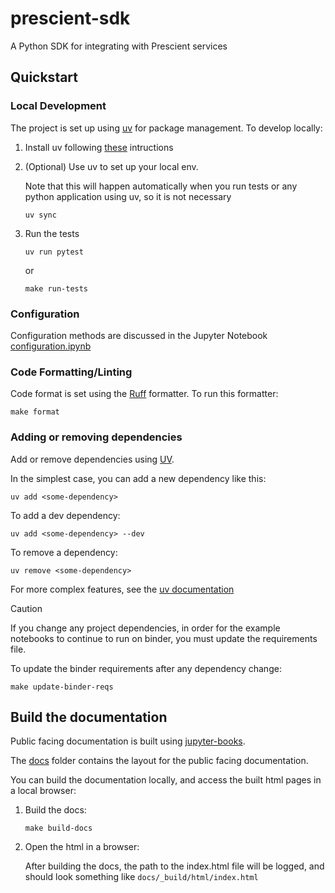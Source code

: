 # prescient-sdk
A Python SDK for integrating with Prescient services


## Quickstart

### Local Development

The project is set up using [uv](https://docs.astral.sh/uv/) for package management. To develop locally:

1. Install uv following [these](https://docs.astral.sh/uv/getting-started/installation/) intructions

1. (Optional) Use uv to set up your local env. 

    Note that this will happen automatically when you run tests or any python application using uv, so it is not necessary

    ```
    uv sync
    ```

1. Run the tests

    ```
    uv run pytest
    ```

    or 

    ```
    make run-tests
    ```

### Configuration

Configuration methods are discussed in the Jupyter Notebook [configuration.ipynb](./docs/examples/configuration.ipynb)

### Code Formatting/Linting

Code format is set using the [Ruff](https://docs.astral.sh/ruff/) formatter. To run this formatter:

```
make format
```

### Adding or removing dependencies

Add or remove dependencies using [UV](https://docs.astral.sh/uv/concepts/dependencies/).

In the simplest case, you can add a new dependency like this:

```
uv add <some-dependency>
```

To add a dev dependency:

```
uv add <some-dependency> --dev
```

To remove a dependency:

```
uv remove <some-dependency>
```

For more complex features, see the [uv documentation](https://docs.astral.sh/uv/)

> [!CAUTION]
> If you change any project dependencies, in order for the example notebooks to continue to run on binder, you must update the requirements file.

To update the binder requirements after any dependency change:
```
make update-binder-reqs
```

## Build the documentation

Public facing documentation is built using [jupyter-books](https://jupyterbook.org/en/stable/intro.html).

The [docs](./docs) folder contains the layout for the public facing documentation.

You can build the documentation locally, and access the built html pages in a local browser:

1. Build the docs:

    ```
    make build-docs
    ```

1. Open the html in a browser:

    After building the docs, the path to the index.html file will be logged, and should look something like `docs/_build/html/index.html`